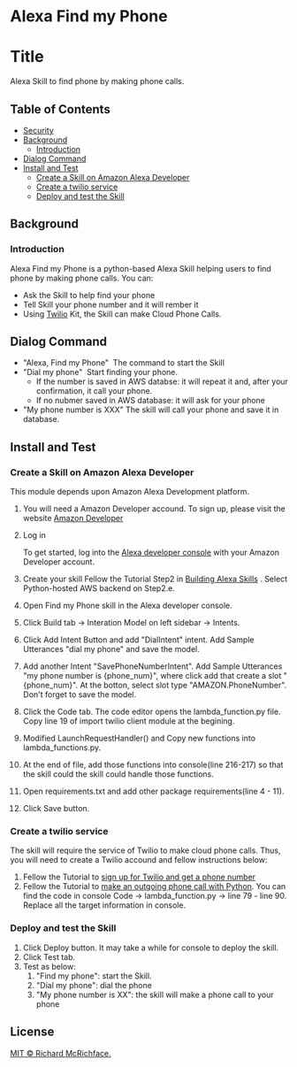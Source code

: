 # Alexa Find my Phone
# Title

Alexa Skill to find phone by making phone calls.

## Table of Contents

- [Security](#security)
- [Background](#background)
  - [Introduction](#introduction)
- [Dialog Command](#dialog-command)
- [Install and Test](#install-and-test)
  - [Create a Skill on Amazon Alexa Developer](#create-a-skill-on-amazon-alexa-developer)
  - [Create a twilio service](#create-a-twilio-service)
  - [Deploy and test the Skill](#deploy-and-test-the-skill)

## Background

### Introduction
Alexa Find my Phone is a python-based Alexa Skill helping users to find phone by making phone calls. You can:
+ Ask the Skill to help find your phone
+ Tell Skill your phone number and it will rember it
+ Using [Twilio](https://www.twilio.com) Kit, the Skill can make Cloud Phone Calls.

## Dialog Command
+ "Alexa, Find my Phone"
	​	The command to start the Skill
+ "Dial my phone"
	​	Start finding your phone. 
  + If the number is saved in AWS databse:  it will repeat it and, after your confirmation, it call your phone. 
  + If no nubmer saved in AWS database: it will ask for your phone
+ "My phone number is XXX"
	The skill will call your phone and save it in database.
	
## Install and Test

### Create a Skill on Amazon Alexa Developer

This module depends upon Amazon Alexa Development platform. 

1. You will need a Amazon Developer accound. 
	To sign up, please visit the website [Amazon Developer](https://developer.amazon.com)
	
2. Log in

   To get started, log into the [Alexa developer console](https://developer.amazon.com/alexa/console/ask) with your Amazon Developer account. 
   
3. Create your skill
	Fellow the Tutorial Step2 in [Building Alexa Skills](https://developer.amazon.com/en-US/alexa/alexa-skills-kit/get-deeper/tutorials-code-samples/build-an-engaging-alexa-skill/module-3) . Select Python-hosted AWS backend on Step2.e.
	
4. Open Find my Phone skill in the Alexa developer console.

5. Click Build tab -> Interation Model on left sidebar -> Intents. 

6. Click Add Intent Button and add "DialIntent" intent. Add Sample Utterances "dial my phone" and save the model. 

7. Add another Intent "SavePhoneNumberIntent". Add Sample Utterances "my phone number is {phone_num}", where click add that create a slot "{phone_num}". At the botton, select slot type "AMAZON.PhoneNumber". Don't forget to save the model.

8. Click the Code tab. The code editor opens the lambda_function.py file. Copy line 19 of  import twilio client module at the begining. 

9. Modified LaunchRequestHandler() and Copy new functions into lambda_functions.py.

10. At the end of file, add those functions into console(line 216-217) so that the skill could the skill could handle those functions. 

11. Open requirements.txt and add other package requirements(line 4 - 11). 

12. Click Save button. 

### Create a twilio service

The skill will require the service of Twilio to make cloud phone calls. Thus, you will need to create a Twilio accound and fellow instructions below:

1. Fellow the Tutorial to [sign up for Twilio and get a phone number](https://www.twilio.com/docs/voice/quickstart/python#sign-up-for-twilio-and-get-a-phone-number)
2. Fellow the Tutorial to [make an outgoing phone call with Python](https://www.twilio.com/docs/voice/quickstart/python#make-an-outgoing-phone-call-with-python). You can find the code in console Code -> lambda_function.py -> line 79 - line 90. Replace all the target information in console.

### Deploy and test the Skill

1. Click Deploy button. It may take a while for console to deploy the skill.
2. Click Test tab. 
3. Test as below:
   1. "Find my phone": start the Skill. 
   2. "Dial my phone": dial the phone
   3. "My phone number is XX": the skill will make a phone call to your phone


## License

[MIT © Richard McRichface.](../LICENSE)
